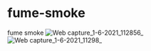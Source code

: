 # fume-smoke
fume smoke
![Web capture_1-6-2021_112856_](https://user-images.githubusercontent.com/74392722/131172904-a3c9f2bf-5aca-4a48-a6c1-271bad3d0ec7.jpeg)
![Web capture_1-6-2021_11298_](https://user-images.githubusercontent.com/74392722/131172906-859b2c49-68b5-47c7-81e0-2318885f401d.jpeg)

